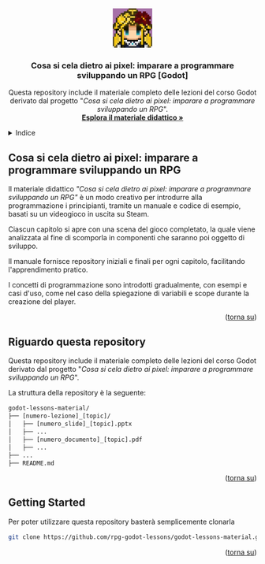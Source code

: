 <a id="readme-top"></a>

<!-- PROJECT LOGO -->
<br />
<div align="center">
  <a href="https://github.com/github_username/repo_name">
    <img src="readme/logo.jpg" alt="Logo" width="80" height="80">
  </a>

<h3 align="center">Cosa si cela dietro ai pixel: imparare a programmare sviluppando un RPG [Godot]</h3>

  <p align="center">
    Questa repository include il materiale completo delle lezioni del corso Godot derivato dal progetto "<em>Cosa si cela dietro ai pixel: imparare a programmare sviluppando un RPG</em>".
    <br />
    <a href="https://github.com/CarlinoCalogero/cosa-si-cela-dietro-ai-pixel.git"><strong>Esplora il materiale didattico »</strong></a>
  </p>
</div>

<!-- TABLE OF CONTENTS -->
<details>
  <summary>Indice</summary>
  <ol>
    <li>
      <a href="#cosa-si-cela-dietro-ai-pixel-imparare-a-programmare-sviluppando-un-rpg">Cosa si cela dietro ai pixel: imparare a programmare sviluppando un RPG</a>
    </li>
    <li>
      <a href="#riguardo-questa-repository">Riguardo questa repository</a>
    </li>
    <li>
      <a href="#getting-started">Getting Started</a>
    </li>
  </ol>
</details>



<!-- ABOUT THE PROJECT -->
## Cosa si cela dietro ai pixel: imparare a programmare sviluppando un RPG
Il materiale didattico *"Cosa si cela dietro ai pixel: imparare a programmare sviluppando un RPG"* è un modo creativo per introdurre alla programmazione i principianti, tramite un manuale e codice di esempio, basati su un videogioco in uscita su Steam.

Ciascun capitolo si apre con una scena del gioco completato, la quale viene analizzata al fine di scomporla in componenti che saranno poi oggetto di sviluppo.

Il manuale fornisce repository iniziali e finali per ogni capitolo, facilitando l'apprendimento pratico. 

I concetti di programmazione sono introdotti gradualmente, con esempi e casi d'uso, come nel caso della spiegazione di variabili e scope durante la creazione del player.

<p align="right">(<a href="#readme-top">torna su</a>)</p>

## Riguardo questa repository
Questa repository include il materiale completo delle lezioni del corso Godot derivato dal progetto "*Cosa si cela dietro ai pixel: imparare a programmare sviluppando un RPG*".

La struttura della repository è la seguente:

```
godot-lessons-material/
├── [numero-lezione]_[topic]/
│   ├── [numero_slide]_[topic].pptx
│   ├── ...
│   ├── [numero_documento]_[topic].pdf
│   ├── ...
├── ...
├── README.md
```

<p align="right">(<a href="#readme-top">torna su</a>)</p>

<!-- GETTING STARTED -->
## Getting Started
Per poter utilizzare questa repository basterà semplicemente clonarla

```sh
git clone https://github.com/rpg-godot-lessons/godot-lessons-material.git
```

<p align="right">(<a href="#readme-top">torna su</a>)</p>